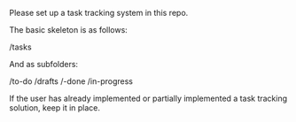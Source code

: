 Please set up a task tracking system in this repo.

The basic skeleton is as follows:

/tasks

And as subfolders:

/to-do
/drafts
/-done
/in-progress

If the user has already implemented or partially implemented a task tracking solution, keep it in place. 